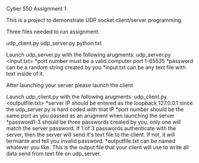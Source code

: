 Cyber 550 Assignment 1

This is a project to demonstrate UDP socket client/server programming.

Three files needed to run assignment.

udp_client.py udp_server.py python.txt

Launch udp_server.py with the following arugments:
  udp_server.py <port number> <password> <input.txt>
  *port number must be a valid computer port 1-65535
  *password can be a random string created by you
  *input.txt can be any text file with text inside of it.
  
After launching your server please launch the client

Launch udp_client.py with the following arugments:
  udp_client.py <serverIP> <port> <password1> <password2> <password3> <outputfile.txt>
  *server IP should be entered as the loopback 127.0.0.1 since the udp_server.py is hard coded with that IP
  *port number should be the same port as you passed as an arugment when launching the server
  *password1-3 should be three passwords created by you. only one will match the server password. If 1 of 3 passwords authenticate with the server, then the server will send it's text file to the client. If not, it will termiante and tell you invalid password.
  *outputfile.txt can be named whatever you like. This is the output file that your client will use to write all data send from text file on udp_server.
